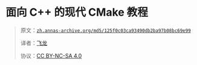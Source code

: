 # 面向 C++ 的现代 CMake 教程

> 原文：[`zh.annas-archive.org/md5/125f0c03ca93490db2ba97b08bc69e99`](https://zh.annas-archive.org/md5/125f0c03ca93490db2ba97b08bc69e99)
> 
> 译者：[飞龙](https://github.com/wizardforcel)
> 
> 协议：[CC BY-NC-SA 4.0](http://creativecommons.org/licenses/by-nc-sa/4.0/)